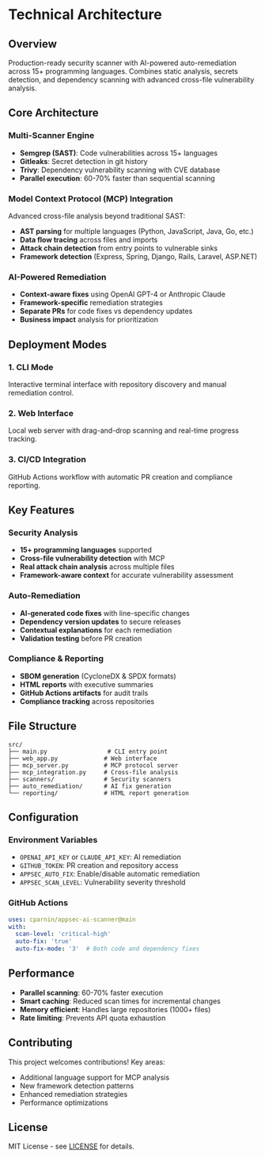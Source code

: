 # Technical Architecture

## Overview

Production-ready security scanner with AI-powered auto-remediation across 15+ programming languages. Combines static analysis, secrets detection, and dependency scanning with advanced cross-file vulnerability analysis.

## Core Architecture

### Multi-Scanner Engine
- **Semgrep (SAST)**: Code vulnerabilities across 15+ languages
- **Gitleaks**: Secret detection in git history  
- **Trivy**: Dependency vulnerability scanning with CVE database
- **Parallel execution**: 60-70% faster than sequential scanning

### Model Context Protocol (MCP) Integration
Advanced cross-file analysis beyond traditional SAST:
- **AST parsing** for multiple languages (Python, JavaScript, Java, Go, etc.)
- **Data flow tracing** across files and imports
- **Attack chain detection** from entry points to vulnerable sinks
- **Framework detection** (Express, Spring, Django, Rails, Laravel, ASP.NET)

### AI-Powered Remediation
- **Context-aware fixes** using OpenAI GPT-4 or Anthropic Claude
- **Framework-specific** remediation strategies
- **Separate PRs** for code fixes vs dependency updates
- **Business impact** analysis for prioritization

## Deployment Modes

### 1. CLI Mode
Interactive terminal interface with repository discovery and manual remediation control.

### 2. Web Interface  
Local web server with drag-and-drop scanning and real-time progress tracking.

### 3. CI/CD Integration
GitHub Actions workflow with automatic PR creation and compliance reporting.

## Key Features

### Security Analysis
- **15+ programming languages** supported
- **Cross-file vulnerability detection** with MCP
- **Real attack chain analysis** across multiple files
- **Framework-aware context** for accurate vulnerability assessment

### Auto-Remediation
- **AI-generated code fixes** with line-specific changes
- **Dependency version updates** to secure releases
- **Contextual explanations** for each remediation
- **Validation testing** before PR creation

### Compliance & Reporting
- **SBOM generation** (CycloneDX & SPDX formats)
- **HTML reports** with executive summaries
- **GitHub Actions artifacts** for audit trails
- **Compliance tracking** across repositories

## File Structure

```
src/
├── main.py                 # CLI entry point
├── web_app.py             # Web interface
├── mcp_server.py          # MCP protocol server
├── mcp_integration.py     # Cross-file analysis
├── scanners/              # Security scanners
├── auto_remediation/      # AI fix generation
└── reporting/             # HTML report generation
```

## Configuration

### Environment Variables
- `OPENAI_API_KEY` or `CLAUDE_API_KEY`: AI remediation
- `GITHUB_TOKEN`: PR creation and repository access
- `APPSEC_AUTO_FIX`: Enable/disable automatic remediation
- `APPSEC_SCAN_LEVEL`: Vulnerability severity threshold

### GitHub Actions
```yaml
uses: cparnin/appsec-ai-scanner@main
with:
  scan-level: 'critical-high'
  auto-fix: 'true'
  auto-fix-mode: '3'  # Both code and dependency fixes
```

## Performance

- **Parallel scanning**: 60-70% faster execution
- **Smart caching**: Reduced scan times for incremental changes  
- **Memory efficient**: Handles large repositories (1000+ files)
- **Rate limiting**: Prevents API quota exhaustion

## Contributing

This project welcomes contributions! Key areas:
- Additional language support for MCP analysis
- New framework detection patterns
- Enhanced remediation strategies
- Performance optimizations

## License

MIT License - see [LICENSE](LICENSE) for details.